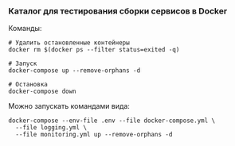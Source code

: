 ### Каталог для тестирования сборки сервисов в Docker

Команды:

```
# Удалить остановленные контейнеры
docker rm $(docker ps --filter status=exited -q)

# Запуск
docker-compose up --remove-orphans -d

# Остановка
docker-compose down
```

Можно запускать командами вида:

```
docker-compose --env-file .env --file docker-compose.yml \
  --file logging.yml \
  --file monitoring.yml up --remove-orphans -d
```
